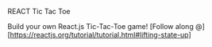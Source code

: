 REACT Tic Tac Toe

Build your own React.js Tic-Tac-Toe game! [Follow along @][https://reactjs.org/tutorial/tutorial.html#lifting-state-up]

